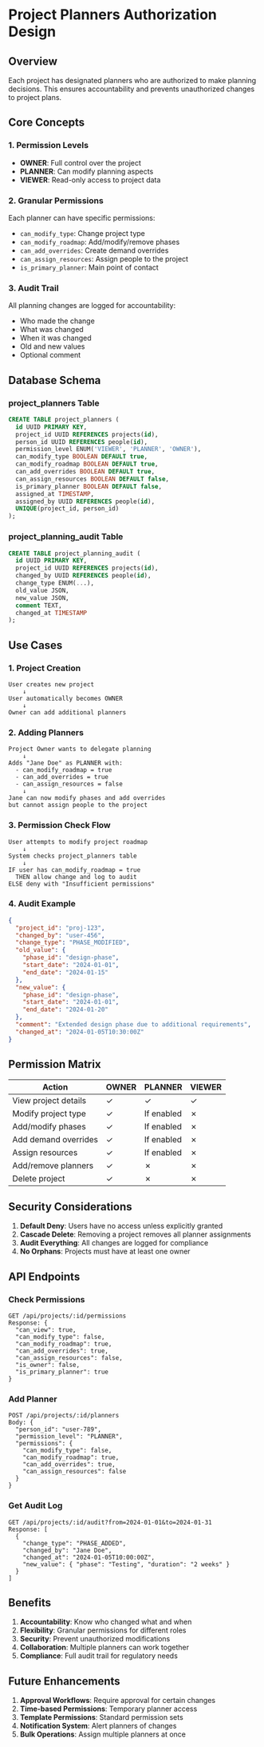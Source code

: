 # Project Planners Authorization Design

## Overview
Each project has designated planners who are authorized to make planning decisions. This ensures accountability and prevents unauthorized changes to project plans.

## Core Concepts

### 1. Permission Levels
- **OWNER**: Full control over the project
- **PLANNER**: Can modify planning aspects
- **VIEWER**: Read-only access to project data

### 2. Granular Permissions
Each planner can have specific permissions:
- `can_modify_type`: Change project type
- `can_modify_roadmap`: Add/modify/remove phases
- `can_add_overrides`: Create demand overrides
- `can_assign_resources`: Assign people to the project
- `is_primary_planner`: Main point of contact

### 3. Audit Trail
All planning changes are logged for accountability:
- Who made the change
- What was changed
- When it was changed
- Old and new values
- Optional comment

## Database Schema

### project_planners Table
```sql
CREATE TABLE project_planners (
  id UUID PRIMARY KEY,
  project_id UUID REFERENCES projects(id),
  person_id UUID REFERENCES people(id),
  permission_level ENUM('VIEWER', 'PLANNER', 'OWNER'),
  can_modify_type BOOLEAN DEFAULT true,
  can_modify_roadmap BOOLEAN DEFAULT true,
  can_add_overrides BOOLEAN DEFAULT true,
  can_assign_resources BOOLEAN DEFAULT false,
  is_primary_planner BOOLEAN DEFAULT false,
  assigned_at TIMESTAMP,
  assigned_by UUID REFERENCES people(id),
  UNIQUE(project_id, person_id)
);
```

### project_planning_audit Table
```sql
CREATE TABLE project_planning_audit (
  id UUID PRIMARY KEY,
  project_id UUID REFERENCES projects(id),
  changed_by UUID REFERENCES people(id),
  change_type ENUM(...),
  old_value JSON,
  new_value JSON,
  comment TEXT,
  changed_at TIMESTAMP
);
```

## Use Cases

### 1. Project Creation
```
User creates new project
    ↓
User automatically becomes OWNER
    ↓
Owner can add additional planners
```

### 2. Adding Planners
```
Project Owner wants to delegate planning
    ↓
Adds "Jane Doe" as PLANNER with:
  - can_modify_roadmap = true
  - can_add_overrides = true
  - can_assign_resources = false
    ↓
Jane can now modify phases and add overrides
but cannot assign people to the project
```

### 3. Permission Check Flow
```
User attempts to modify project roadmap
    ↓
System checks project_planners table
    ↓
IF user has can_modify_roadmap = true
  THEN allow change and log to audit
ELSE deny with "Insufficient permissions"
```

### 4. Audit Example
```json
{
  "project_id": "proj-123",
  "changed_by": "user-456",
  "change_type": "PHASE_MODIFIED",
  "old_value": {
    "phase_id": "design-phase",
    "start_date": "2024-01-01",
    "end_date": "2024-01-15"
  },
  "new_value": {
    "phase_id": "design-phase",
    "start_date": "2024-01-01",
    "end_date": "2024-01-20"
  },
  "comment": "Extended design phase due to additional requirements",
  "changed_at": "2024-01-05T10:30:00Z"
}
```

## Permission Matrix

| Action | OWNER | PLANNER | VIEWER |
|--------|-------|---------|---------|
| View project details | ✓ | ✓ | ✓ |
| Modify project type | ✓ | If enabled | ✗ |
| Add/modify phases | ✓ | If enabled | ✗ |
| Add demand overrides | ✓ | If enabled | ✗ |
| Assign resources | ✓ | If enabled | ✗ |
| Add/remove planners | ✓ | ✗ | ✗ |
| Delete project | ✓ | ✗ | ✗ |

## Security Considerations

1. **Default Deny**: Users have no access unless explicitly granted
2. **Cascade Delete**: Removing a project removes all planner assignments
3. **Audit Everything**: All changes are logged for compliance
4. **No Orphans**: Projects must have at least one owner

## API Endpoints

### Check Permissions
```
GET /api/projects/:id/permissions
Response: {
  "can_view": true,
  "can_modify_type": false,
  "can_modify_roadmap": true,
  "can_add_overrides": true,
  "can_assign_resources": false,
  "is_owner": false,
  "is_primary_planner": true
}
```

### Add Planner
```
POST /api/projects/:id/planners
Body: {
  "person_id": "user-789",
  "permission_level": "PLANNER",
  "permissions": {
    "can_modify_type": false,
    "can_modify_roadmap": true,
    "can_add_overrides": true,
    "can_assign_resources": false
  }
}
```

### Get Audit Log
```
GET /api/projects/:id/audit?from=2024-01-01&to=2024-01-31
Response: [
  {
    "change_type": "PHASE_ADDED",
    "changed_by": "Jane Doe",
    "changed_at": "2024-01-05T10:00:00Z",
    "new_value": { "phase": "Testing", "duration": "2 weeks" }
  }
]
```

## Benefits

1. **Accountability**: Know who changed what and when
2. **Flexibility**: Granular permissions for different roles
3. **Security**: Prevent unauthorized modifications
4. **Collaboration**: Multiple planners can work together
5. **Compliance**: Full audit trail for regulatory needs

## Future Enhancements

1. **Approval Workflows**: Require approval for certain changes
2. **Time-based Permissions**: Temporary planner access
3. **Template Permissions**: Standard permission sets
4. **Notification System**: Alert planners of changes
5. **Bulk Operations**: Assign multiple planners at once
